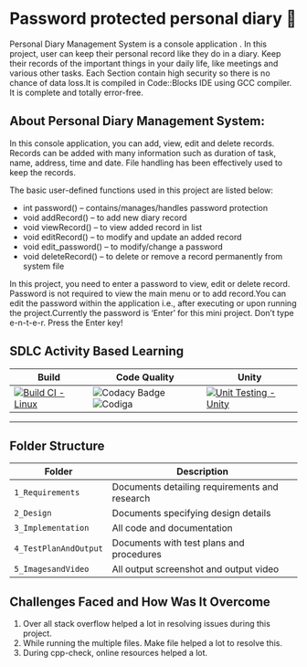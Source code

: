 # Password protected personal diary 📖

Personal Diary Management System is a console application . In this project, user can keep their personal record like they do in a diary. Keep  their records of the important things in your daily life, like meetings and various other tasks. Each Section contain high security so there is no chance of data loss.It is compiled in Code::Blocks IDE using GCC compiler. It is complete and totally error-free.

## About Personal Diary Management System:

In this console application, you can add, view, edit and delete records. Records can be added with many information such as duration of task, name, address, time and date. File handling has been effectively used to keep the records.

The basic user-defined functions used in this project are listed below:

- int password() – contains/manages/handles password protection
- void addRecord() – to add new diary record
- void viewRecord() – to view added record in list
- void editRecord() – to modify and update an added record
- void edit_password() – to modify/change a password
- void deleteRecord() – to delete or remove a record permanently from system file

In this project, you need to enter a password to view, edit or delete record. Password is not required to view the main menu or to add record.You can edit the password within the application i.e., after executing or upon running the project.Currently the password is  ‘Enter’ for this mini project. Don’t type e-n-t-e-r. Press the Enter key!


## SDLC Activity Based Learning

Build | Code Quality | Unity |
------|----------|-------|
[![Build CI - Linux](https://github.com/anitakumarijena/M1_Protected_Personal_Diary/actions/workflows/c-cpp.yml/badge.svg)](https://github.com/anitakumarijena/M1_Protected_Personal_Diary/actions/workflows/c-cpp.yml) |![Codacy Badge](https://api.codiga.io/project/32249/status/svg) ![Codiga](https://api.codiga.io/project/32077/score/svg)| [![Unit Testing - Unity](https://github.com/anitakumarijena/M1_Protected_Personal_Diary/actions/workflows/unity.yml/badge.svg)](https://github.com/anitakumarijena/M1_Protected_Personal_Diary/actions/workflows/unity.yml)|
----
## Folder Structure
Folder             | Description
-------------------| -----------------------------------------
`1_Requirements`   | Documents detailing requirements and research
`2_Design`         | Documents specifying design details
`3_Implementation` | All code and documentation
`4_TestPlanAndOutput`| Documents with test plans and procedures
`5_ImagesandVideo`| All output screenshot and output video


## Challenges Faced and How Was It Overcome

1. Over all stack overflow helped a lot in resolving issues during this project.
2. While running the multiple files. Make file helped a lot to resolve this.
3. During cpp-check, online resources helped a lot. 
